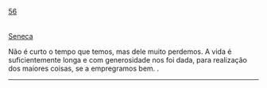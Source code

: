 [56](https://github.com/guilhermeprokisch/guilherme/issues/56) 
###### 

[Seneca](Seneca.md)


Não é curto o tempo que temos, mas dele muito perdemos. A vida é suficientemente longa e com generosidade nos foi dada, para realização dos maiores coisas, se a empregramos bem.
.




-------------------------------------------------------------------------------

